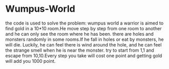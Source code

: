 # Wumpus-World
the code is used to solve the problem: wumpus world
a warrior is aimed to find gold in a 10*10 room.He move step by step from one room to another and he can only see the room where he has been.
there are holes and monsters randomly in some rooms.If he fall in holes or eat by monsters, he will die.
Luckily, he can feel there is wind around the hole, and he can feel the strange smell when he is near the monster.
try to start from 1,1 and escape from 10,10.Every step you take will cost one point and getting gold will add you 1000 point.
